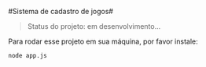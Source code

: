 #Sistema de cadastro de jogos#

>Status do projeto: em desenvolvimento...

Para rodar esse projeto em sua máquina, por favor instale:

```
node app.js
```
